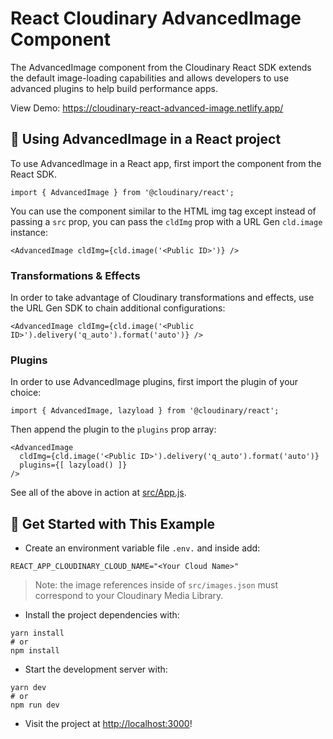 # React Cloudinary AdvancedImage Component

The AdvancedImage component from the Cloudinary React SDK extends the default image-loading capabilities and allows developers to use advanced plugins to help build performance apps.

View Demo: <https://cloudinary-react-advanced-image.netlify.app/>

## 🧰 Using AdvancedImage in a React project

To use AdvancedImage in a React app, first import the component from the React SDK.

```
import { AdvancedImage } from '@cloudinary/react';
```

You can use the component similar to the HTML img tag except instead of passing a `src` prop, you can pass the `cldImg` prop with a URL Gen `cld.image` instance:

```
<AdvancedImage cldImg={cld.image('<Public ID>')} />
```

### Transformations & Effects

In order to take advantage of Cloudinary transformations and effects, use the URL Gen SDK to chain additional configurations:

```
<AdvancedImage cldImg={cld.image('<Public ID>').delivery('q_auto').format('auto')} />
```

### Plugins

In order to use AdvancedImage plugins, first import the plugin of your choice:

```
import { AdvancedImage, lazyload } from '@cloudinary/react';
```

Then append the plugin to the `plugins` prop array:

```
<AdvancedImage
  cldImg={cld.image('<Public ID>').delivery('q_auto').format('auto')}
  plugins={[ lazyload() ]}
/>
```

See all of the above in action at [src/App.js](src/App.js).

## 🚀 Get Started with This Example

* Create an environment variable file `.env.` and inside add:
```
REACT_APP_CLOUDINARY_CLOUD_NAME="<Your Cloud Name>"
```

> Note: the image references inside of `src/images.json` must correspond to your Cloudinary Media Library.

* Install the project dependencies with:

```
yarn install
# or
npm install
```

* Start the development server with:

```
yarn dev
# or
npm run dev
```

* Visit the project at <http://localhost:3000>!